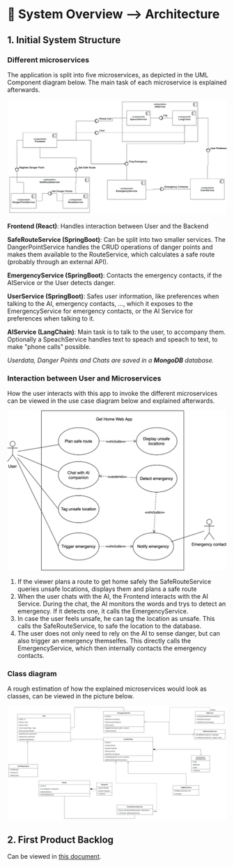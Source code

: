 # 📝 System Overview —> Architecture

## 1. Initial System Structure

### Different microservices
The application is split into five microservices, as depicted in the UML Component diagram below. The main task of each microservice is explained afterwards.

![UML Component diagram](/markdown-files/assets/ComponentDiagram.png "UML Component diagram")
  
**Frontend (React)**: Handles interaction between User and the Backend

**SafeRouteService (SpringBoot)**: Can be split into two smaller services. The DangerPointService handles the CRUD operations of danger points and makes them available to the RouteService, which calculates a safe route (probably through an external API). 

**EmergencyService (SpringBoot)**: Contacts the emergency contacts, if the AIService or the User detects danger.

**UserService (SpringBoot)**: Safes user information, like preferences when talking to the AI, emergency contacts, ..., which it exposes to the EmergencyService for emergency contacts, or the AI Service for preferences when talking to it.

**AIService (LangChain)**: Main task is to talk to the user, to accompany them. Optionally a SpeachService handles text to speach and speach to text, to make "phone calls" possible.

*Userdata, Danger Points and Chats are saved in a **MongoDB** database.*

### Interaction between User and Microservices
How the user interacts with this app to invoke the different microservices can be viewed in the use case diagram below and explained afterwards.

![UML Use Case diagram](/markdown-files/assets/UseCaseDiagram.svg "UML Use Case diagram")

1. If the viewer plans a route to get home safely the SafeRouteService queries unsafe locations, displays them and plans a safe route
2. When the user chats with the AI, the Frontend interacts with the AI Service. During the chat, the AI monitors the words and trys to detect an emergency. If it detects one, it calls the EmergencyService.
3. In case the user feels unsafe, he can tag the location as unsafe. This calls the SafeRouteService, to safe the location to the database.
4. The user does not only need to rely on the AI to sense danger, but can also trigger an emergency themselfes. This directly calls the EmergencyService, which then internally contacts the emergency contacts.

### Class diagram

A rough estimation of how the explained microservices would look as classes, can be viewed in the picture below.

![UML Class diagram](/markdown-files/assets/UMLClassDiagram.png "UML Class diagram")


## 2. First Product Backlog
Can be viewed in [this document](/markdown-files/ProductBacklog.md).